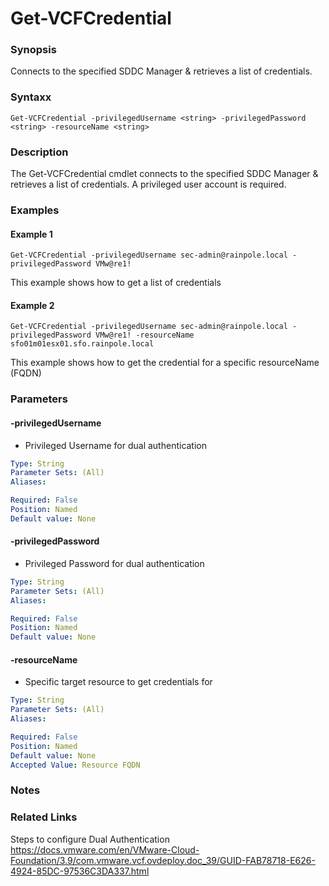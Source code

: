 # Get-VCFCredential

### Synopsis
Connects to the specified SDDC Manager & retrieves a list of credentials.

### Syntaxx
```
Get-VCFCredential -privilegedUsername <string> -privilegedPassword <string> -resourceName <string>
```

### Description
The Get-VCFCredential cmdlet connects to the specified SDDC Manager & retrieves a list of credentials. A privileged user account is required.


### Examples
#### Example 1
```
Get-VCFCredential -privilegedUsername sec-admin@rainpole.local -privilegedPassword VMw@re1!
```
This example shows how to get a list of credentials

#### Example 2
```
Get-VCFCredential -privilegedUsername sec-admin@rainpole.local -privilegedPassword VMw@re1! -resourceName sfo01m01esx01.sfo.rainpole.local
```
This example shows how to get the credential for a specific resourceName (FQDN)

### Parameters

#### -privilegedUsername
- Privileged Username for dual authentication

```yaml
Type: String
Parameter Sets: (All)
Aliases:

Required: False
Position: Named
Default value: None
```

#### -privilegedPassword
- Privileged Password for dual authentication

```yaml
Type: String
Parameter Sets: (All)
Aliases:

Required: False
Position: Named
Default value: None
```

#### -resourceName
- Specific target resource to get credentials for

```yaml
Type: String
Parameter Sets: (All)
Aliases:

Required: False
Position: Named
Default value: None
Accepted Value: Resource FQDN
```

### Notes

### Related Links
Steps to configure Dual Authentication https://docs.vmware.com/en/VMware-Cloud-Foundation/3.9/com.vmware.vcf.ovdeploy.doc_39/GUID-FAB78718-E626-4924-85DC-97536C3DA337.html
